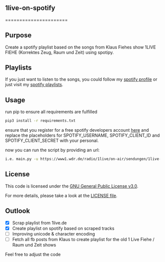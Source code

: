 ## 1live-on-spotify
======================
 
## Purpose
Create a spotify playlist based on the songs from Klaus Fiehes show 1LIVE FIEHE (Korrektes Zeug, Raum und Zeit) using spotipy.

## Playlists
If you just want to listen to the songs, you could follow my [spotify profile](https://open.spotify.com/user/11123260766) or just visit my [spotify playlists](https://open.spotify.com/playlist/5JY78EZpGkXJhhUsdqoEk2).

## Usage
run pip to ensure all requirements are fulfilled
 
```bash
pip3 install -r requirements.txt
```
ensure that you register for a free spotify developers account [here](https://developer.spotify.com/)
and replace the placeholders for SPOTIFY_USERNAME, SPOTIFY_CLIENT_ID and SPOTIFY_CLIENT_SECRET with your personal.

now you can run the script by providing an url:
```bash
i.e. main.py -u https://www1.wdr.de/radio/1live/on-air/sendungen/1live-fiehe/index.html
```

## License
This code is licensed under the [GNU General Public License v3.0](https://choosealicense.com/licenses/gpl-3.0/). <p>
For more details, please take a look at the [LICENSE file](https://github.com/argv1/OReilly-Downloader/blob/master/LICENSE).

## Outlook
- [x] Scrap playlist from 1live.de
- [x] Create playlist on spotify based on scraped tracks
- [ ] Improving unicode & character encoding
- [ ] Fetch all fb posts from Klaus to create playlist for the old 1 Live Fiehe / Raum und Zeit shows

Feel free to adjust the code
